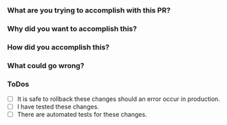 ### What are you trying to accomplish with this PR?

### Why did you want to accomplish this?

### How did you accomplish this?

### What could go wrong?

### ToDos
- [ ] It is safe to rollback these changes should an error occur in production.
- [ ] I have tested these changes.
- [ ] There are automated tests for these changes.

